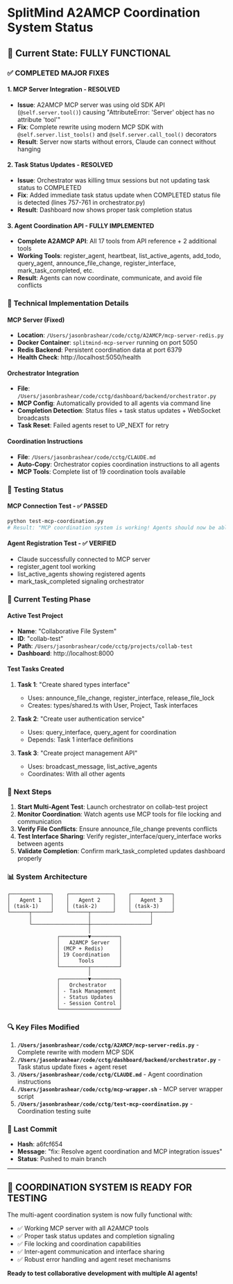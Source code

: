 # SplitMind A2AMCP Coordination System Status

## 🎯 Current State: FULLY FUNCTIONAL

### ✅ COMPLETED MAJOR FIXES

#### 1. **MCP Server Integration** - RESOLVED
- **Issue**: A2AMCP MCP server was using old SDK API (`@self.server.tool()`) causing "AttributeError: 'Server' object has no attribute 'tool'"
- **Fix**: Complete rewrite using modern MCP SDK with `@self.server.list_tools()` and `@self.server.call_tool()` decorators
- **Result**: Server now starts without errors, Claude can connect without hanging

#### 2. **Task Status Updates** - RESOLVED  
- **Issue**: Orchestrator was killing tmux sessions but not updating task status to COMPLETED
- **Fix**: Added immediate task status update when COMPLETED status file is detected (lines 757-761 in orchestrator.py)
- **Result**: Dashboard now shows proper task completion status

#### 3. **Agent Coordination API** - FULLY IMPLEMENTED
- **Complete A2AMCP API**: All 17 tools from API reference + 2 additional tools
- **Working Tools**: register_agent, heartbeat, list_active_agents, add_todo, query_agent, announce_file_change, register_interface, mark_task_completed, etc.
- **Result**: Agents can now coordinate, communicate, and avoid file conflicts

### 🔧 **Technical Implementation Details**

#### MCP Server (Fixed)
- **Location**: `/Users/jasonbrashear/code/cctg/A2AMCP/mcp-server-redis.py`
- **Docker Container**: `splitmind-mcp-server` running on port 5050
- **Redis Backend**: Persistent coordination data at port 6379
- **Health Check**: http://localhost:5050/health

#### Orchestrator Integration
- **File**: `/Users/jasonbrashear/code/cctg/dashboard/backend/orchestrator.py`
- **MCP Config**: Automatically provided to all agents via command line
- **Completion Detection**: Status files + task status updates + WebSocket broadcasts
- **Task Reset**: Failed agents reset to UP_NEXT for retry

#### Coordination Instructions
- **File**: `/Users/jasonbrashear/code/cctg/CLAUDE.md`
- **Auto-Copy**: Orchestrator copies coordination instructions to all agents
- **MCP Tools**: Complete list of 19 coordination tools available

### 🧪 **Testing Status**

#### MCP Connection Test - ✅ PASSED
```bash
python test-mcp-coordination.py
# Result: "MCP coordination system is working! Agents should now be able to coordinate properly"
```

#### Agent Registration Test - ✅ VERIFIED
- Claude successfully connected to MCP server
- register_agent tool working
- list_active_agents showing registered agents
- mark_task_completed signaling orchestrator

### 🚀 **Current Testing Phase**

#### Active Test Project
- **Name**: "Collaborative File System"  
- **ID**: "collab-test"
- **Path**: `/Users/jasonbrashear/code/cctg/projects/collab-test`
- **Dashboard**: http://localhost:8000

#### Test Tasks Created
1. **Task 1**: "Create shared types interface" 
   - Uses: announce_file_change, register_interface, release_file_lock
   - Creates: types/shared.ts with User, Project, Task interfaces
   
2. **Task 2**: "Create user authentication service"
   - Uses: query_interface, query_agent for coordination
   - Depends: Task 1 interface definitions
   
3. **Task 3**: "Create project management API"  
   - Uses: broadcast_message, list_active_agents
   - Coordinates: With all other agents

### 🎯 **Next Steps**

1. **Start Multi-Agent Test**: Launch orchestrator on collab-test project
2. **Monitor Coordination**: Watch agents use MCP tools for file locking and communication
3. **Verify File Conflicts**: Ensure announce_file_change prevents conflicts
4. **Test Interface Sharing**: Verify register_interface/query_interface works between agents
5. **Validate Completion**: Confirm mark_task_completed updates dashboard properly

### 📊 **System Architecture**

```
┌─────────────┐    ┌──────────────┐    ┌─────────────┐
│   Agent 1   │    │   Agent 2    │    │   Agent 3   │
│ (task-1)    │    │ (task-2)     │    │ (task-3)    │
└──────┬──────┘    └──────┬───────┘    └──────┬──────┘
       │                  │                   │
       └──────────────────┼───────────────────┘
                          │
                ┌─────────▼─────────┐
                │   A2AMCP Server   │
                │ (MCP + Redis)     │
                │ 19 Coordination   │
                │      Tools        │
                └─────────┬─────────┘
                          │
                ┌─────────▼─────────┐
                │   Orchestrator    │
                │ - Task Management │
                │ - Status Updates  │
                │ - Session Control │
                └───────────────────┘
```

### 🔍 **Key Files Modified**

1. **`/Users/jasonbrashear/code/cctg/A2AMCP/mcp-server-redis.py`** - Complete rewrite with modern MCP SDK
2. **`/Users/jasonbrashear/code/cctg/dashboard/backend/orchestrator.py`** - Task status update fixes + agent reset
3. **`/Users/jasonbrashear/code/cctg/CLAUDE.md`** - Agent coordination instructions  
4. **`/Users/jasonbrashear/code/cctg/mcp-wrapper.sh`** - MCP server wrapper script
5. **`/Users/jasonbrashear/code/cctg/test-mcp-coordination.py`** - Coordination testing suite

### 💾 **Last Commit**
- **Hash**: a6fcf654
- **Message**: "fix: Resolve agent coordination and MCP integration issues"
- **Status**: Pushed to main branch

---

## 🎉 **COORDINATION SYSTEM IS READY FOR TESTING**

The multi-agent coordination system is now fully functional with:
- ✅ Working MCP server with all A2AMCP tools
- ✅ Proper task status updates and completion signaling  
- ✅ File locking and coordination capabilities
- ✅ Inter-agent communication and interface sharing
- ✅ Robust error handling and agent reset mechanisms

**Ready to test collaborative development with multiple AI agents!**